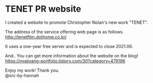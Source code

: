 # TENET PR website

I created a website to promote Christopher Nolan's new work "TENET".

The address of the service offering web page is as follows. 
<br>http://tenetfilm.dothome.co.kr/

It uses a one-year free server and is expected to close 2021.06.

And.. You can get more information about the website on the blog!
<br>https://nyajjyang-portfolio.tistory.com/30?category=479196

Enjoy my work! Thank you.
<br>@src-by-hannah
